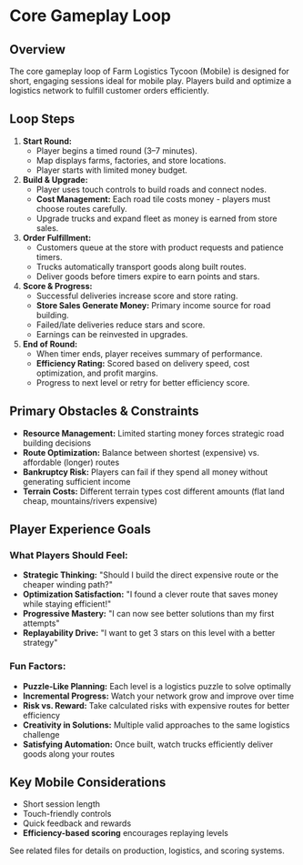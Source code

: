 # Core Gameplay Loop

## Overview
The core gameplay loop of Farm Logistics Tycoon (Mobile) is designed for short, engaging sessions ideal for mobile play. Players build and optimize a logistics network to fulfill customer orders efficiently.

## Loop Steps
1. **Start Round:**
   - Player begins a timed round (3–7 minutes).
   - Map displays farms, factories, and store locations.
   - Player starts with limited money budget.
2. **Build & Upgrade:**
   - Player uses touch controls to build roads and connect nodes.
   - **Cost Management:** Each road tile costs money - players must choose routes carefully.
   - Upgrade trucks and expand fleet as money is earned from store sales.
3. **Order Fulfillment:**
   - Customers queue at the store with product requests and patience timers.
   - Trucks automatically transport goods along built routes.
   - Deliver goods before timers expire to earn points and stars.
4. **Score & Progress:**
   - Successful deliveries increase score and store rating.
   - **Store Sales Generate Money:** Primary income source for road building.
   - Failed/late deliveries reduce stars and score.
   - Earnings can be reinvested in upgrades.
5. **End of Round:**
   - When timer ends, player receives summary of performance.
   - **Efficiency Rating:** Scored based on delivery speed, cost optimization, and profit margins.
   - Progress to next level or retry for better efficiency score.

## Primary Obstacles & Constraints
- **Resource Management:** Limited starting money forces strategic road building decisions
- **Route Optimization:** Balance between shortest (expensive) vs. affordable (longer) routes
- **Bankruptcy Risk:** Players can fail if they spend all money without generating sufficient income
- **Terrain Costs:** Different terrain types cost different amounts (flat land cheap, mountains/rivers expensive)

## Player Experience Goals
### What Players Should Feel:
- **Strategic Thinking:** "Should I build the direct expensive route or the cheaper winding path?"
- **Optimization Satisfaction:** "I found a clever route that saves money while staying efficient!"
- **Progressive Mastery:** "I can now see better solutions than my first attempts"
- **Replayability Drive:** "I want to get 3 stars on this level with a better strategy"

### Fun Factors:
- **Puzzle-Like Planning:** Each level is a logistics puzzle to solve optimally
- **Incremental Progress:** Watch your network grow and improve over time
- **Risk vs. Reward:** Take calculated risks with expensive routes for better efficiency
- **Creativity in Solutions:** Multiple valid approaches to the same logistics challenge
- **Satisfying Automation:** Once built, watch trucks efficiently deliver goods along your routes

## Key Mobile Considerations
- Short session length
- Touch-friendly controls
- Quick feedback and rewards
- **Efficiency-based scoring** encourages replaying levels

See related files for details on production, logistics, and scoring systems. 